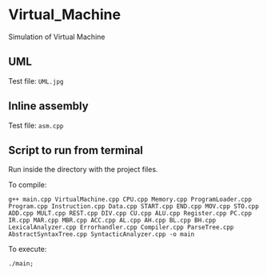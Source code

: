 # Virtual_Machine

Simulation of Virtual Machine

## UML

Test file: `UML.jpg`

## Inline assembly

Test file: `asm.cpp`

## Script to run from terminal

Run inside the directory with the project files.

To compile:

```
g++ main.cpp VirtualMachine.cpp CPU.cpp Memory.cpp ProgramLoader.cpp Program.cpp Instruction.cpp Data.cpp START.cpp END.cpp MOV.cpp STO.cpp ADD.cpp MULT.cpp REST.cpp DIV.cpp CU.cpp ALU.cpp Register.cpp PC.cpp IR.cpp MAR.cpp MBR.cpp ACC.cpp AL.cpp AH.cpp BL.cpp BH.cpp LexicalAnalyzer.cpp Errorhandler.cpp Compiler.cpp ParseTree.cpp AbstractSyntaxTree.cpp SyntacticAnalyzer.cpp -o main

```
To execute:

```
./main;
```

